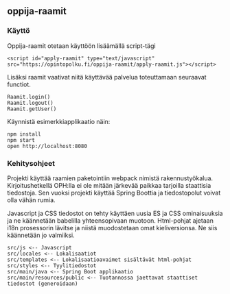 ## oppija-raamit

### Käyttö

Oppija-raamit otetaan käyttöön lisäämällä script-tägi

    <script id="apply-raamit" type="text/javascript" src="https://opintopolku.fi/oppija-raamit/apply-raamit.js"></script>
    
Lisäksi raamit vaativat niitä käyttävää palvelua toteuttamaan seuraavat functiot.

    Raamit.login()
    Raamit.logout()
    Raamit.getUser()

Käynnistä esimerkkiapplikaatio näin:

    npm install
    npm start
    open http://localhost:8080

### Kehitysohjeet

Projekti käyttää raamien paketointiin webpack nimistä rakennustyökalua.
Kirjoitushetkellä OPH:lla ei ole mitään järkevää paikkaa tarjoilla staattisia tiedostoja.
Sen vuoksi projekti käyttää Spring Boottia ja tiedostopolut voivat olla vähän rumia.

Javascript ja CSS tiedostot on tehty käyttäen uusia ES ja CSS ominaisuuksia ja ne käännetään babelilla yhteensopivaan muotoon.
Html-pohjat ajetaan i18n prosessorin lävitse ja niistä muodostetaan omat kieliversionsa. Ne siis käännetään jo valmiiksi.

    src/js <-- Javascript
    src/locales <-- Lokalisaatiot
    src/templates <-- Lokalisaatioavaimet sisältävät html-pohjat
    src/styles <-- Tyylitiedostot
    src/main/java <-- Spring Boot applikaatio
    src/main/resources/public <-- Tuotannossa jaettavat staattiset tiedostot (generoidaan)

